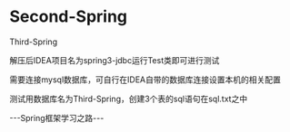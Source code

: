 # Second-Spring

Third-Spring

解压后IDEA项目名为spring3-jdbc运行Test类即可进行测试

需要连接mysql数据库，可自行在IDEA自带的数据库连接设置本机的相关配置

测试用数据库名为Third-Spring，创建3个表的sql语句在sql.txt之中

---Spring框架学习之路---
